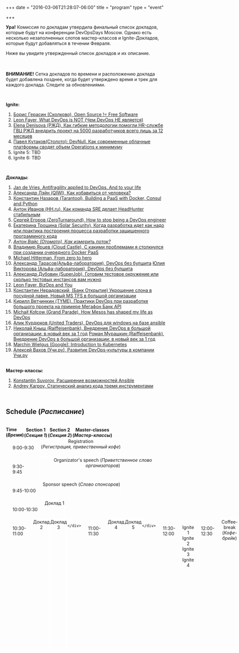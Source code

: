 +++
date = "2016-03-06T21:28:07-06:00"
title = "program"
type = "event"

+++

<div class = "row">
  <div class = "col-md-12">
<strong>Ура!</strong> Комиссия по докладам утвердила финальный список докладов, которые будут на конференции DevOpsDays Moscow. Однако есть несколько незаполненных слотов мастер-классов и Ignite-Докладов, которые будут добавляться в течении Февраля.

Ниже вы увидите утвержденный список докладов и их описание. 

<br/><br/>
<strong>ВНИМАНИЕ!</strong> Сетка докладов по времени и расположению доклада будет добавлена позднее, когда будет утверждено время и трек для каждого доклада. Следите за обновлениями.
  </div>
</div>



<br>

<strong>Ignite:</strong>
<ol>
  <li><a href="/events/2017-moscow/program/boris-gerasin">Борис Герасин (Сколково), Open Source != Free Software</a></li>
  <li><a href="/events/2017-moscow/program/leon-fayer3">Leon Fayer, What DevOps is NOT (Чем DevOps НЕ является)</a></li>
  <li><a href="/events/2017-moscow/program/denisova">Elena Denisova (РЖД), Как гибкие методологии помогли HR-службе ГВЦ РЖД внедрить проект на 5000 разработчиков всего лишь за 12 месяцев</a></li>
  <li><a href="/events/2017-moscow/program/Kutakov">Павел Кутаков(Столото): DevNull. Как современные облачные платформы сводят объем Operations к минимуму</a></li>
  <li>Ignite 5: TBD</li>
  <li>Ignite 6: TBD</li>
</ol>


<br>

<strong>Доклады:</strong>
<ol>
  <li><a href="/events/2017-moscow/program/JandeVries">Jan de Vries, Antifragility applied to DevOps. And to your life</a></li>
  <li><a href="/events/2017-moscow/program/alexleyn">Александр Лэйн (QIWI), Как избавиться от человека?</a></li>
  <li><a href="/events/2017-moscow/program/konstantin-nazarov">Константин Назаров (Tarantool), Building a PaaS with Docker, Consul and Python</a></li>
  <li><a href="/events/2017-moscow/program/anton-ivanov">Антон Иванов (HH.ru), Как команда SRE делает HeadHunter стабильным</a></li>
  <li><a href="/events/2017-moscow/program/sergei-egorov">Сергей Егоров (ZeroTurnaround), How to stop being a DevOps engineer</a></li>
  <li><a href="/events/2017-moscow/program/katerina-troshina">Екатерина Трошина (Solar Security), Когда разработка идет как надо или практика построения процесса разработки защищенного программного кода</a></li>
  <li><a href="/events/2017-moscow/program/anton-weiss"><em>Антон Вайс (Отомато), Как измерить поток? </em></a></li>
  <li><a href="/events/2017-moscow/program/yartsev">Владимир Ярцев (Cloud Castle), С какими проблемами я столкнулся при создании очередного Docker PaaS</a></li>
  <li><a href="/events/2017-moscow/program/michael-huttermann">Michael Hitterman, From zero to hero</a></li>
  <li><a href="/events/2017-moscow/program/tarasov">Александр Тарасов(Альфа-лаборатория), DevOps без булшита</a> 
  <a href="/events/2017-moscow/program/viktorova">Юлия Викторова (Альфа-лаборатория), DevOps без булшита</a></li>
  <li><a href="/events/2017-moscow/program/dubrovin">Александр Дубовин  (SuperJob),  Готовим тестовое окружение или сколько тестовых инстансов вам нужно</a></li>
  <li><a href="/events/2017-moscow/program/leon-fayer2">Leon Fayer, BizOps and You </a></li>
  <li><a href="/events/2017-moscow/program/neradovskiy">Константин Нерадовский, (Банк Открытие) Укрощение слона в посудной лавке. Новый MS TFS в большой организации</a></li>
  <li><a href="/events/2017-moscow/program/Vetchinkin">Кирилл Ветчинкин (TYME), Практики DevOps при разработке большого проекта на примере Мегафон Банк API</a></li>
  <li><a href="/events/2017-moscow/program/MichaelKoltsov">Michaił Kołcow (Grand Parade), How Mesos has shaped my life as DevOps</a></li>
  <li><a href="/events/2017-moscow/program/kurdyukov">Алик Курдюков (United Traders), DevOps для windows на базе ansible</a></li>
  <li><a href="/events/2017-moscow/program/knish">Николай Кныш (Raiffeisenbank), Внедрение DevOps в большой организации: в новый век за 1 год</a>
  <a href="/events/2017-moscow/program/murashkin">Роман Мурашкин (Raiffeisenbank), Внедрение DevOps в большой организации: в новый век за 1 год</a></li>
  <li><a href="/events/2017-moscow/program/marcinwielgus">Marchin Wielgus (Google): Introduction to Kubernetes</a></li>
  <li><a href="/events/2017-moscow/program/Vakhov">Алексей Вахов (Учи.ру), Развитие DevOps-культуры в компании Учи.ру</a></li>
</ol>


<br>
<strong>Мастер-классы:</strong>
<ol>
  <li><a href="/events/2017-moscow/program/suvorov">Konstantin Suvorov, Расширение возможностей Ansible</a></li>
  <li><a href="/events/2017-moscow/program/karpov">Andrey Karpov, Статический анализ кода тремя инструментами</a></li>
</ol>

<br>

<div class = "row">
  <div class = "col-md-12 col-md-offset-4">
    <h2>Schedule (<em>Расписание</em>)</h2>
  </div>
</div>
<br/>
<div class = "row" style="display:flex;">
	<div class = "col-md-2" >
		<strong>Time <br>(<em>Время</em>)</strong>
	</div>
    <div class = "col-md-4 " style="border-color:white;border-width:1px;border-style:solid;text-align:center;">
        <strong>Section 1 <br>(<em>Секция 1</em>)</strong>
	</div>
	<div class = "col-md-4 " style="border-color:white;border-width:1px;border-style:solid;text-align:center;">
        <strong>Section 2 <br>(<em>Секция 2</em>)</strong>
	</div>
	<div class = "col-md-2 " style="border-color:white;border-width:1px;border-style:solid;text-align:center;">
		<strong>Master-classes <br>(<em>Мастер-классы</em>)</strong>
	</div>
</div>
<div class = "row" style="display:flex;">
	<div class = "col-md-2" style="padding: 1.5em;">
		<time>9:00-9:30</time>
	</div>
    <div class = "col-md-10 box" style="border-color:white;border-width:1px;border-style:solid;text-align:center;">
        Registration <br>(<em>Регистрация, привественный кофе</em>)
	</div>
</div>
<div class = "row" style="display:flex;">
	<div class = "col-md-2" style="padding: 1.5em;">
		<time>9:30-9:45</time>
	</div>
    <div class = "col-md-10 box" style="border-color:white;border-width:1px;border-style:solid;text-align:center;">
        Organizator's speech (<em>Приветственное слово организаторов</em>)
	</div>
</div>
<div class = "row" style="display:flex;">
	<div class = "col-md-2" style="padding: 1.5em;">
		<time>9:45-10:00</time>
	</div>
    <div class = "col-md-10 box" style="border-color:white;border-width:1px;border-style:solid;text-align:center;">
        Sponsor speech (<em>Слово спонсоров</em>)
	</div>
</div>
<div class = "row" style="display:flex;">
	<div class = "col-md-2" style="padding: 1.5em;">
		<time>10:00-10:30</time>
	</div>
    <div class = "col-md-10 box" style="border-color:white;border-width:1px;border-style:solid;text-align:center;">
        Доклад 1
	</div>
</div>
<div class = "row" style="display:flex;">
	<div class = "col-md-2" style="padding: 1.5em;">
		<time>10:30-11:00</time>
	</div>
	<div class = "col-md-4 box" style="border-color:white;border-width:1px;border-style:solid;text-align:center;">
        Доклад 2
	</div>
    <div class = "col-md-4 box" style="border-color:white;border-width:1px;border-style:solid;text-align:center;">
        Доклад 3
	</div>
	<div class = "col-md-2 box" style="border-color:white;border-width:1px;border-style:solid;text-align:center;">

	</div>
</div>
<div class = "row" style="display:flex;">
	<div class = "col-md-2" style="padding: 1.5em;">
		<time>11:00-11:30</time>
	</div>
	<div class = "col-md-4 box" style="border-color:white;border-width:1px;border-style:solid;text-align:center;">
        Доклад 4
	</div>
    <div class = "col-md-4 box" style="border-color:white;border-width:1px;border-style:solid;text-align:center;">
        Доклад 5
	</div>
	<div class = "col-md-2 box" style="border-color:white;border-width:1px;border-style:solid;text-align:center;">

	</div>
</div>
<div class = "row" style="display:flex;">
	<div class = "col-md-2" style="padding: 1.5em;">
		<time>11:30-12:00</time>
	</div>
    <div class = "col-md-10 box" style="border-color:white;border-width:1px;border-style:solid;text-align:center;">
<br>Ignite 1
<br>Ignite 2
<br>Ignite 3
<br>Ignite 4
	</div>
</div>
<div class = "row" style="display:flex;">
	<div class = "col-md-2" style="padding: 1.5em;">
		<time>12:00-12:30</time>
	</div>
    <div class = "col-md-10 box" style="border-color:white;border-width:1px;border-style:solid;text-align:center;">
        Coffee-break <br>(<em>Кофе-брейк</em>)
	</div>
</div>
<div class = "row" style="display:flex;">
	<div class = "col-md-2" style="padding: 1.5em;">
		<time>12:30-13:00</time>
	</div>
	<div class = "col-md-4 box" style="border-color:white;border-width:1px;border-style:solid;text-align:center;">
         Доклад 6
	</div>
	<div class = "col-md-4 box" style="border-color:white;border-width:1px;border-style:solid;text-align:center;">
        Доклад 7
	</div>
	<div class = "col-md-2 box" style="border-color:white;border-width:1px;border-style:solid;text-align:center;">

	</div>
</div>
<div class = "row" style="display:flex;">
	<div class = "col-md-2" style="padding: 1.5em;">
		<time>13:00-13:30</time>
	</div>
	<div class = "col-md-4 box" style="border-color:white;border-width:1px;border-style:solid;text-align:center;">
       Доклад 8
	</div>
    <div class = "col-md-4 box" style="border-color:white;border-width:1px;border-style:solid;text-align:center;">
        Доклад 9
	</div>
	<div class = "col-md-2 box" style="border-color:white;border-width:1px;border-style:solid;text-align:center;">
        
	</div>
</div>
<div class = "row" style="display:flex;">
	<div class = "col-md-2" style="padding: 1.5em;">
		<time>13:30-14:30</time>
	</div>
    <div class = "col-md-10 box" style="border-color:white;border-width:1px;border-style:solid;text-align:center;">
        Dinner <br>(<em>Обед</em>)
	</div>
</div>
<div class = "row" style="display:flex;">
	<div class = "col-md-2" style="padding: 1.5em;">
		<time>14:30-15:00</time>
	</div>
	<div class = "col-md-4 box" style="border-color:white;border-width:1px;border-style:solid;text-align:center;">
        Доклад 10
	</div>
    <div class = "col-md-4 box" style="border-color:white;border-width:1px;border-style:solid;text-align:center;">
        Доклад 11
	</div>
	<div class = "col-md-2 box" style="border-color:white;border-width:1px;border-style:solid;text-align:center;">
        
	</div>
</div>
<div class = "row" style="display:flex;">
	<div class = "col-md-2" style="padding: 1.5em;">
		<time>15:00-15:30</time>
	</div>
	<div class = "col-md-4 box" style="border-color:white;border-width:1px;border-style:solid;text-align:center;">
        Доклад 12
	</div>
	<div class = "col-md-4 box" style="border-color:white;border-width:1px;border-style:solid;text-align:center;">
        Доклад 13
	</div>
	<div class = "col-md-2 box" style="border-color:white;border-width:1px;border-style:solid;text-align:center;">

	</div>
</div>
<div class = "row" style="display:flex;">
	<div class = "col-md-2" style="padding: 1.5em;">
		<time>15:30-16:00</time>
	</div>
	<div class = "col-md-4 box" style="border-color:white;border-width:1px;border-style:solid;text-align:center;">
        Доклад 14
	</div>
	<div class = "col-md-4 box" style="border-color:white;border-width:1px;border-style:solid;text-align:center;">
        Доклад 15
	</div>
	<div class = "col-md-2 box" style="border-color:white;border-width:1px;border-style:solid;text-align:center;">

	</div>
</div>
<div class = "row" style="display:flex;">
	<div class = "col-md-2" style="padding: 1.5em;">
		<time>16:00-16:15</time>
	</div>
    <div class = "col-md-10 box" style="border-color:white;border-width:1px;border-style:solid;text-align:center;">
<br>Ignite 5
<br>Ignite 6	
	</div>
</div>

<div class = "row" style="display:flex;">
	<div class = "col-md-2" style="padding: 1.5em;">
		<time>16:15-16:45</time>
	</div>
    <div class = "col-md-10 box" style="border-color:white;border-width:1px;border-style:solid;text-align:center;">
        Coffee-break <br>(<em>Кофе-брейк</em>)
	</div>
</div>

<div class = "row" style="display:flex;">
	<div class = "col-md-2" style="padding: 1.5em;">
		<time>16:45-17:15</time>
	</div>
	<div class = "col-md-4 box" style="border-color:white;border-width:1px;border-style:solid;text-align:center;">
        Доклад 16
	</div>
	<div class = "col-md-4 box" style="border-color:white;border-width:1px;border-style:solid;text-align:center;">
        Доклад 17
	</div>
	<div class = "col-md-2 box" style="border-color:white;border-width:1px;border-style:solid;text-align:center;">

	</div>
</div>

<div class = "row" style="display:flex;">
	<div class = "col-md-2" style="padding: 1.5em;">
		<time>17:15-17:45</time>
	</div>
	<div class = "col-md-4 box" style="border-color:white;border-width:1px;border-style:solid;text-align:center;">
Доклад 18
	</div>
	<div class = "col-md-4 box" style="border-color:white;border-width:1px;border-style:solid;text-align:center;">
        Доклад 19
	</div>
	<div class = "col-md-2 box" style="border-color:white;border-width:1px;border-style:solid;text-align:center;">

	</div>
</div>

<div class = "row" style="display:flex;">
	<div class = "col-md-2" style="padding: 1.5em;">
		<time>17:45-19:45</time>
	</div>
	<div class = "col-md-8 box" style="border-color:white;border-width:1px;border-style:solid;text-align:center;">
Open Space Session	
	</div>
	<div class = "col-md-2 box" style="border-color:white;border-width:1px;border-style:solid;text-align:center;padding-left:0px;padding-right:0px;">
        Мастер-класс 1
		<hr style="margin-up:75px; margin-bottom:75px; border-color:white;"/>
		Мастер-класс 2
		<hr style="margin-up:75px; margin-bottom:75px; border-color:white;"/>
		Мастер-класс 3
		<hr style="margin-up:75px; margin-bottom:75px; border-color:white;"/>
		Мастер-класс 4
	</div>
</div>


<div class = "row" style="display:flex;">
	<div class = "col-md-2" style="padding: 1.5em;">
		<time>19:45 - 20:00</time>
	</div>
    <div class = "col-md-10 box" style="border-color:white;border-width:1px;border-style:solid;text-align:center;">
        Подведение итогов, конкурсы		
	</div>
</div>
<div class = "row" style="display:flex;">
	<div class = "col-md-2" style="padding: 1.5em;">
		<time>20:00 - 20:15</time>
	</div>
    <div class = "col-md-10 box" style="border-color:white;border-width:1px;border-style:solid;text-align:center;">
        Закрытие конференции		
	</div>
</div>
<div class = "row" style="display:flex;">
	<div class = "col-md-2" style="padding: 1.5em;">
		<time>20:15 - 20:30</time>
	</div>
    <div class = "col-md-10 box" style="border-color:white;border-width:1px;border-style:solid;text-align:center;">
        Перерыв
	</div>
</div>
<div class = "row" style="display:flex;">
	<div class = "col-md-2" style="padding: 1.5em;">
		<time>20:30 - 22:30</time>
	</div>
    <div class = "col-md-10 box" style="border-color:white;border-width:1px;border-style:solid;text-align:center;">
        VIP-part <br>(<em>VIP-часть	</em>)
	</div>
</div>